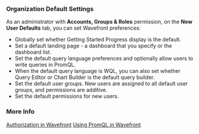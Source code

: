 ### Organization Default Settings

As an administrator with **Accounts, Groups & Roles** permission, on the **New User Defaults** tab, you can set Wavefront preferences:

* Globally set whether Getting Started Progress display is the default.
* Set a default landing page - a dashboard that you specify or the dashboard list.
* Set the default query language preferences and optionally allow users to write queries in PromQL. 
* When the default query language is WQL, you can also set whether Query Editor or Chart Builder is the default query builder. 
* Set the default user groups. New users are assigned to all default user groups, and permissions are additive.
* Set the default permissions for new users.

### More Info

[Authorization in Wavefront](https://docs.wavefront.com/authorization.html)
[Using PromQL in Wavefront](http://docs.wavefront.com/wavefront_prometheus.html)
